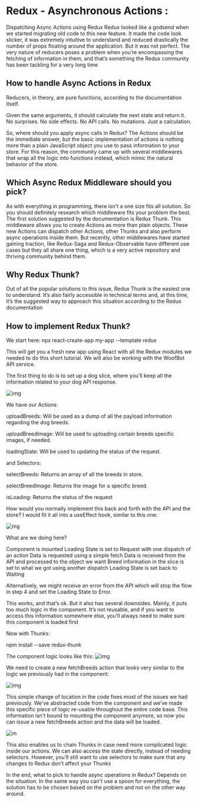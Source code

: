 # Redux - Asynchronous Actions :

Dispatching Async Actions using Redux
Redux looked like a godsend when we started migrating old code to this new feature. It made the code look slicker, it was extremely intuitive to understand and reduced drastically the number of props floating around the application. But it was not perfect. The very nature of reducers poses a problem when you’re encompassing the fetching of information in them, and that’s something the Redux community has been tackling for a very long time

## How to handle Async Actions in Redux
Reducers, in theory, are pure functions, according to the documentation itself.

Given the same arguments, it should calculate the next state and return it. No surprises. No side effects. No API calls. No mutations. Just a calculation.

So, where should you apply async calls in Redux?
The Actions should be the immediate answer, but the basic implementation of actions is nothing more than a plain JavaScript object you use to pass information to your store. For this reason, the community came up with several middlewares that wrap all the logic into functions instead, which mimic the natural behavior of the store.


## Which Async Redux Middleware should you pick?
As with everything in programming, there isn't a one size fits all solution. So you should definitely research which middleware fits your problem the best. The first solution suggested by the documentation is Redux Thunk. This middleware allows you to create Actions as more than plain objects. These new Actions can dispatch other Actions, other Thunks and also perform async operations inside them. But recently, other middlewares have started gaining traction, like Redux-Saga and Redux-Observable have different use cases but they all share one thing, which is a very active repository and thriving community behind them.


## Why Redux Thunk?
Out of all the popular solutions to this issue, Redux Thunk is the easiest one to understand. It’s also fairly accessible in technical terms and, at this time, it’s the suggested way to approach this situation according to the Redux documentation


## How to implement Redux Thunk?
We start here:
npx react-create-app my-app --template redux

This will get you a fresh new app using React with all the Redux modules we needed to do this short tutorial. We will also be working with the WoofBot API service.

The first thing to do is to set up a dog slice, where you’ll keep all the information related to your dog API response.


![img](https://www.imaginarycloud.com/blog/content/images/2020/07/Store-slice.png)


We have our Actions:

uploadBreeds: Will be used as a dump of all the payload information regarding the dog breeds.

uploadBreedImage: Will be used to uploading certain breeds specific images, if needed.

loadingState: Will be used to updating the status of the request.

and Selectors:

selectBreeds: Returns an array of all the breeds in store.

selectBreedImage: Returns the image for a specific breed.

isLoading: Returns the status of the request


How would you normally implement this back and forth with the API and the store? I would fit it all into a useEffect hook, similar to this one:


![mg](https://www.imaginarycloud.com/blog/content/images/2020/06/useEffect-2.png)


What are we doing here?

Component is mounted
Loading State is set to Request with one dispatch of an action
Data is requested using a simple fetch
Data is received from the API and processed to the object we want
Breed information in the slice is set to what we got using another dispatch
Loading State is set back to Waiting

Alternatively, we might receive an error from the API which will stop the flow in step 4 and set the Loading State to Error.

This works, and that’s ok. But it also has several downsides. Mainly, it puts too much logic in the component. It’s not reusable, and if you want to access this information somewhere else, you’ll always need to make sure this component is loaded first


Now with Thunks:

npm install --save redux-thunk

The component logic looks like this:
![img](https://www.imaginarycloud.com/blog/content/images/2020/06/useEffectFinal-2.png)


We need to create a new fetchBreeds action that looks very similar to the logic we previously had in the component:

![img](https://www.imaginarycloud.com/blog/content/images/2020/06/thunk1-3.png)


This simple change of location in the code fixes most of the issues we had previously. We’ve abstracted code from the component and we’ve made this specific piece of logic re-usable throughout the entire code base. This information isn’t bound to mounting the component anymore, so now you can issue a new fetchBreeds action and the data will be loaded.

![m](https://www.imaginarycloud.com/blog/content/images/2020/06/thunk2-2.png)

This also enables us to chain Thunks in case need more complicated logic inside our actions. We can also access the state directly, instead of needing selectors. However, you’ll still want to use selectors to make sure that any changes to Redux don’t affect your Thunks


In the end, what to pick to handle async operations in Redux?
Depends on the situation. In the same way you can't use a spoon for everything, the solution has to be chosen based on the problem and not on the other way around.